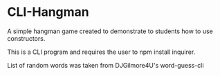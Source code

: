 # CLI-Hangman

A simple hangman game created to demonstrate to students how to use constructors.


This is a CLI program and requires the user to npm install inquirer.

List of random words was taken from DJGilmore4U's word-guess-cli

